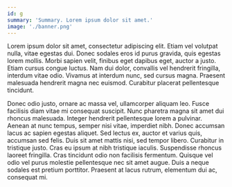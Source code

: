 ```yaml
---
id: g
summary: 'Summary. Lorem ipsum dolor sit amet.'
image: './banner.png'
---
```


Lorem ipsum dolor sit amet, consectetur adipiscing elit. Etiam vel volutpat nulla, vitae egestas dui. Donec sodales eros id purus gravida, quis egestas lorem mollis. Morbi sapien velit, finibus eget dapibus eget, auctor a justo. Etiam cursus congue luctus. Nam dui dolor, convallis vel hendrerit fringilla, interdum vitae odio. Vivamus at interdum nunc, sed cursus magna. Praesent malesuada hendrerit magna nec euismod. Curabitur placerat pellentesque tincidunt.

Donec odio justo, ornare ac massa vel, ullamcorper aliquam leo. Fusce facilisis diam vitae mi consequat suscipit. Nunc pharetra magna sit amet dui rhoncus malesuada. Integer hendrerit pellentesque lorem a pulvinar. Aenean at nunc tempus, semper nisi vitae, imperdiet nibh. Donec accumsan lacus ac sapien egestas aliquet. Sed lectus ex, auctor et varius quis, accumsan sed felis. Duis sit amet mattis nisi, sed tempor libero. Curabitur in tristique justo. Cras eu ipsum at nibh tristique iaculis. Suspendisse rhoncus laoreet fringilla. Cras tincidunt odio non facilisis fermentum. Quisque vel odio vel purus molestie pellentesque nec sit amet augue. Duis a neque sodales est pretium porttitor. Praesent at lacus rutrum, elementum dui ac, consequat mi.